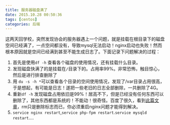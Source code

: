 ```yaml
---
title: 服务器磁盘满了
date: 2015.10.28 00:50:36
tags: [centos]
categories: 后端
---
```


这两天回学校，突然发现协会的服务器遇上一个问题，就是挂载在根目录下的磁盘空间已经满了，一点空间都没有，导致mysql无法启动！nginx启动也失败！然而根本原因就是空间已经满到甚至不能生成日志了。下面记录下问题解决的过程：
1. 首先是使用`df -h` 查看各个磁盘的使用情况，还有挂载什么目录。
1. 发现磁盘快满了的是挂载在`/`目录下的。占用率99%。非常恐怖，触目惊心，然后是进行排查删除了
1. 用 `du -s -h *`可以查看各个目录的空间使用情况，发现了/var目录占用很高，于是想起，有可能是日志！遂把一些老旧的日志全部删除，一共删除了4G。
1. 重新`df -h` 发现磁盘占用依旧是99%！居高不下，但是已经没有任何东西可以删除了，其他东西都是系统的！不能动！很奇怪。百度了很久，看到[此篇文章](http://www.android100.org/html/201407/27/46936.html)，rm只是删除标志而已，你必须重启nginx问题才能得到解决。
1. `service nginx restart`,`service php-fpm restart`.`service mysqld restart`....
